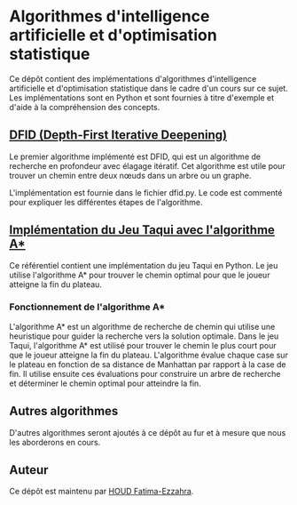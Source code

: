 # Algorithmes d'intelligence artificielle et d'optimisation statistique

Ce dépôt contient des implémentations d'algorithmes d'intelligence artificielle et d'optimisation statistique dans le cadre d'un cours sur ce sujet. Les implémentations sont en Python et sont fournies à titre d'exemple et d'aide à la compréhension des concepts.

## [DFID (Depth-First Iterative Deepening)](https://github.com/HOUD-FatimaEzzahra/Algorithmes-Implementation/blob/main/Depth-First%20Iterative%20Deepening.py)

Le premier algorithme implémenté est DFID, qui est un algorithme de recherche en profondeur avec élagage itératif. Cet algorithme est utile pour trouver un chemin entre deux nœuds dans un arbre ou un graphe.

L'implémentation est fournie dans le fichier dfid.py. Le code est commenté pour expliquer les différentes étapes de l'algorithme.



## [Implémentation du Jeu Taqui avec l'algorithme A*](https://github.com/HOUD-FatimaEzzahra/Algorithmes-Implementation/blob/main/JeuDeTaquin.py)
Ce référentiel contient une implémentation du jeu Taqui en Python. Le jeu utilise l'algorithme A* pour trouver le chemin optimal pour que le joueur atteigne la fin du plateau.

### Fonctionnement de l'algorithme A*
L'algorithme A* est un algorithme de recherche de chemin qui utilise une heuristique pour guider la recherche vers la solution optimale. Dans le jeu Taqui, l'algorithme A* est utilisé pour trouver le chemin le plus court pour que le joueur atteigne la fin du plateau. L'algorithme évalue chaque case sur le plateau en fonction de sa distance de Manhattan par rapport à la case de fin. Il utilise ensuite ces évaluations pour construire un arbre de recherche et déterminer le chemin optimal pour atteindre la fin.


## Autres algorithmes
D'autres algorithmes seront ajoutés à ce dépôt au fur et à mesure que nous les aborderons en cours.

## Auteur

Ce dépôt est maintenu par [HOUD Fatima-Ezzahra](https://github.com/HOUD-FatimaEzzahra).
